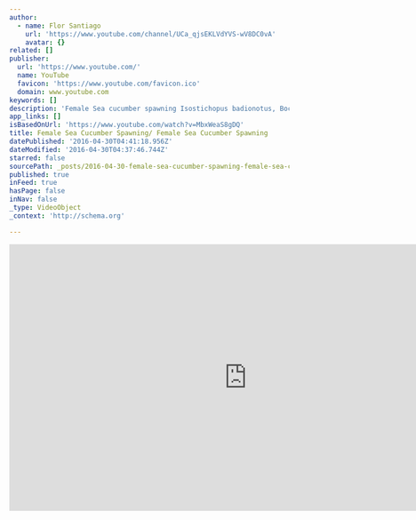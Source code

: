 ```yaml
---
author:
  - name: Flor Santiago
    url: 'https://www.youtube.com/channel/UCa_qjsEKLVdYVS-wV8DC0vA'
    avatar: {}
related: []
publisher:
  url: 'https://www.youtube.com/'
  name: YouTube
  favicon: 'https://www.youtube.com/favicon.ico'
  domain: www.youtube.com
keywords: []
description: 'Female Sea cucumber spawning Isostichopus badionotus, Bocas del Toro Panamá 2015'
app_links: []
isBasedOnUrl: 'https://www.youtube.com/watch?v=MbxWeaS8gDQ'
title: Female Sea Cucumber Spawning/ Female Sea Cucumber Spawning
datePublished: '2016-04-30T04:41:18.956Z'
dateModified: '2016-04-30T04:37:46.744Z'
starred: false
sourcePath: _posts/2016-04-30-female-sea-cucumber-spawning-female-sea-cucumber-spawning.md
published: true
inFeed: true
hasPage: false
inNav: false
_type: VideoObject
_context: 'http://schema.org'

---
```

<iframe src="https://cdn.embedly.com/widgets/media.html?src=https%3A%2F%2Fwww.youtube.com%2Fembed%2FMbxWeaS8gDQ%3Ffeature%3Doembed&amp;url=https%3A%2F%2Fwww.youtube.com%2Fwatch%3Fv%3DMbxWeaS8gDQ&amp;image=https%3A%2F%2Fi.ytimg.com%2Fvi%2FMbxWeaS8gDQ%2Fhqdefault.jpg&amp;key=b7d04c9b404c499eba89ee7072e1c4f7&amp;type=text%2Fhtml&amp;schema=youtube" width="854" height="480" scrolling="no" frameborder="0" allowfullscreen="" style=""></iframe>